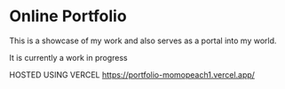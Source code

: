 # Online Portfolio

This is a showcase of my work and also serves as a portal into my world.

It is currently a work in progress

HOSTED USING VERCEL
https://portfolio-momopeach1.vercel.app/
